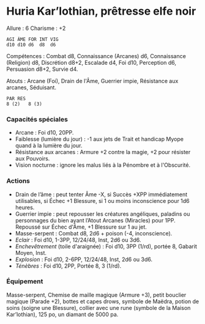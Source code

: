 # Huria Kar’lothian, prêtresse elfe noir

Allure : 6
Charisme : +2

	AGI	ÂME	FOR	INT	VIG
	d10	d10	d6	d8	d6

Compétences : Combat d8, Connaissance (Arcanes) d6, Connaissance (Religion) d8, Discrétion d8+2, Escalade d4, Foi d10, Perception d6, Persuasion d8+2, Survie d4.

Atouts : Arcane (Foi), Drain de l'Âme, Guerrier impie, Résistance aux arcanes, Séduisant.

	PAR	RES
	8 (2)	8 (3)

### Capacités spéciales
- Arcane : Foi d10, 20PP.
- Faiblesse (lumière du jour) : -1 aux jets de Trait et handicap Myope quand à la lumière du jour.
- Résistance aux arcanes : Armure +2 contre la magie, +2 pour résister aux Pouvoirs.
- Vision nocturne : ignore les malus liés à la Pénombre et à l'Obscurité.

### Actions
- Drain de l’âme : peut tenter Âme -X, si Succès +XPP immédiatement utilisables, si Échec +1 Blessure, si 1 ou moins inconscience pour 1d6 heures.
- Guerrier impie : peut repousser les créatures angéliques, paladins ou personnages du bien ayant l’Atout Arcanes (Miracles) pour 1PP. Repoussé sur Échec d'Âme, +1 Blessure sur 1 au jet.
- Masse-serpent : Combat d8, 2d6 + poison (-4, inconscience).
- _Eclair_ : Foi d10, 1-3PP, 12/24/48, Inst, 2d6 ou 3d6.
- _Enchevêtrement_ (toile d'araignée) : Foi d10, 3PP (1/rd), portée 8, Gabarit Moyen, Inst.
- _Explosion_ : Foi d10, 2-6PP, 12/24/48, Inst, 2d6 ou 3d6.
- _Ténèbres_ : Foi d10, 2PP, Portée 8, 3 (1/rd).

### Équipement
Masse-serpent, Chemise de maille magique (Armure +3), petit bouclier magique (Parade +2), bottes et capes drows, symbole de Maëdra, potion de soins (soigne une Blessure), collier avec une rune (symbole de la Maison Kar’lothian), 125 po, un diamant de 5000 pa.
